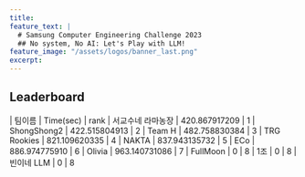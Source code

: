 ```yaml
---
title:
feature_text: |
  # Samsung Computer Engineering Challenge 2023
  ## No system, No AI: Let's Play with LLM!
feature_image: "/assets/logos/banner_last.png"
excerpt:
---
```

## Leaderboard

| 팀이름                | Time(sec)               |   rank 
| 서교수네 라마농장         | 420.867917209       |      1
| ShongShong2           | 422.515804913           |     2
| Team H                | 482.758830384           |     3
| TRG Rookies           | 821.109620335            |     4
| NAKTA                 | 837.943135732        |     5
| ECo                   | 886.974775910            |     6
| Olivia                | 963.140731086            |     7
| FullMoon              | 0                       |     8
| 1조                   | 0                       |     8
| 빈이네 LLM            | 0                       |     8
